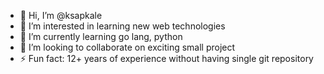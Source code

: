 - 👋 Hi, I’m @ksapkale
- 👀 I’m interested in learning new web technologies
- 🌱 I’m currently learning go lang, python
- 💞️ I’m looking to collaborate on exciting small project
- ⚡ Fun fact: 12+ years of experience without having single git repository

<!---
ksapkale/ksapkale is a ✨ special ✨ repository because its `README.md` (this file) appears on your GitHub profile.
You can click the Preview link to take a look at your changes.
--->
